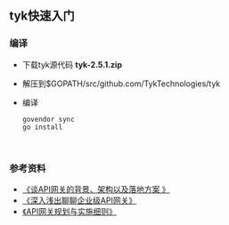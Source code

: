 ## tyk快速入门

### 编译

+ 下载tyk源代码 **tyk-2.5.1.zip**

+ 解压到$GOPATH/src/github.com/TykTechnologies/tyk

+ 编译

  ```
  govendor sync
  go install
  ```

  ​



### 参考资料

+ [《谈API网关的背景、架构以及落地方案 》](https://mp.weixin.qq.com/s?__biz=MzIwMzg1ODcwMw==&mid=2247486461&amp;idx=1&amp;sn=4f238a1f8046d652f0a05db2bdf55cd7&source=41#wechat_redirect)
+ [《深入浅出聊聊企业级API网关》](https://mp.weixin.qq.com/s?__biz=MzIwMzg1ODcwMw==&mid=2247486230&amp;idx=1&amp;sn=f8d9bba498cb0cebe98e61eb2b7678ba&source=41#wechat_redirect)
+ [《API网关规划与实施细则》](https://www.jianshu.com/p/34cfe5d12793)

